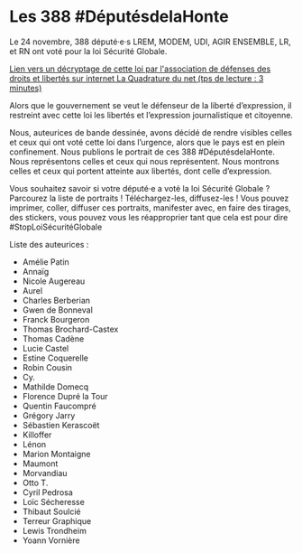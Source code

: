# Les 388 #DéputésdelaHonte


Le 24 novembre, 388 député·e·s LREM, MODEM, UDI, AGIR ENSEMBLE, LR, et RN ont voté pour la loi Sécurité Globale.

[Lien vers un décryptage de cette loi par l'association de défenses des droits et libertés sur internet La Quadrature du net (tps de lecture : 3 minutes)](https://www.laquadrature.net/2020/11/24/securite-globale-lassemblee-nationale-vote-pour-la-technopolice/)

Alors que le gouvernement se veut le défenseur de la liberté d’expression, il restreint avec cette loi les libertés et l’expression journalistique et citoyenne.

Nous, auteurices de bande dessinée, avons décidé de rendre visibles celles et ceux qui ont voté cette loi dans l’urgence, alors que le pays est en plein confinement.
Nous publions le portrait de ces 388 #DéputésdelaHonte.
Nous représentons celles et ceux qui nous représentent.
Nous montrons celles et ceux qui portent atteinte aux libertés, dont celle d’expression.

Vous souhaitez savoir si votre député·e a voté la loi Sécurité Globale ? Parcourez la liste de portraits !
Téléchargez-les, diffusez-les !
Vous pouvez imprimer, coller, diffuser ces portraits, manifester avec, en faire des tirages, des stickers, vous pouvez vous les réapproprier tant que cela est pour dire #StopLoiSécuritéGlobale


Liste des auteurices :
 - Amélie Patin
 - Annaïg
 - Nicole Augereau
 - Aurel
 - Charles Berberian
 - Gwen de Bonneval
 - Franck Bourgeron
 - Thomas Brochard-Castex
 - Thomas Cadène
 - Lucie Castel
 - Estine Coquerelle
 - Robin Cousin
 - Cy.
 - Mathilde Domecq
 - Florence Dupré la Tour
 - Quentin Faucompré
 - Grégory Jarry
 - Sébastien Kerascoët
 - Killoffer
 - Lénon
 - Marion Montaigne
 - Maumont
 - Morvandiau
 - Otto T.
 - Cyril Pedrosa
 - Loïc Sécheresse
 - Thibaut Soulcié
 - Terreur Graphique
 - Lewis Trondheim
 - Yoann Vornière

